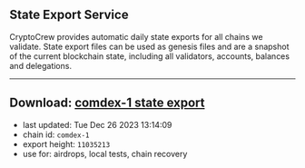 ## State Export Service
CryptoCrew provides automatic daily state exports for all chains we validate. State export files can be used as genesis files and are a snapshot of the current blockchain state, including all validators, accounts, balances and delegations.

---
**Download: [comdex-1 state export](https://dl.ccvalidators.com/SERVICE/comdex/comdex-1_export_11035213.json)**
---

- last updated: Tue Dec 26 2023 13:14:09
- chain id: `comdex-1`
- export height: `11035213`
- use for: airdrops, local tests, chain recovery
